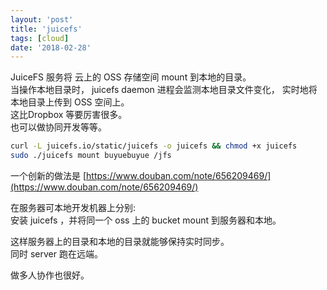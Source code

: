 ```yaml
---
layout: 'post'
title: 'juicefs'
tags: [cloud]
date: '2018-02-28'
---
```


JuiceFS 服务将 云上的 OSS 存储空间 mount 到本地的目录。  
当操作本地目录时， juicefs daemon 进程会监测本地目录文件变化， 实时地将本地目录上传到 OSS 空间上。  
这比Dropbox 等要厉害很多。  
也可以做协同开发等等。

```bash
curl -L juicefs.io/static/juicefs -o juicefs && chmod +x juicefs
sudo ./juicefs mount buyuebuyue /jfs
```

一个创新的做法是 [https://www.douban.com/note/656209469/](https://www.douban.com/note/656209469/)

在服务器可本地开发机器上分别:  
安装 juicefs ，并将同一个 oss 上的 bucket mount 到服务器和本地。

这样服务器上的目录和本地的目录就能够保持实时同步。  
同时 server 跑在远端。

做多人协作也很好。
